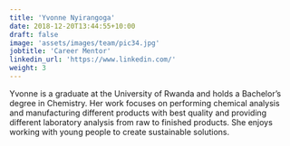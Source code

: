 ```yaml
---
title: 'Yvonne Nyirangoga'
date: 2018-12-20T13:44:55+10:00
draft: false
image: 'assets/images/team/pic34.jpg'
jobtitle: 'Career Mentor'
linkedin_url: 'https://www.linkedin.com/'
weight: 3
---
```


Yvonne is a graduate at the University of Rwanda and holds a Bachelor’s degree in Chemistry. Her work focuses on performing chemical analysis and manufacturing different products with best quality and providing different laboratory analysis from raw to finished products. She enjoys working with young people to create sustainable solutions. 
